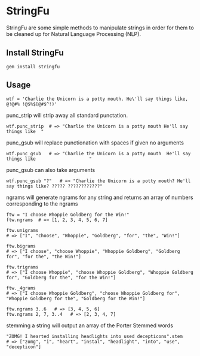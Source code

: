# StringFu

StringFu are some simple methods to manipulate strings in order for them to be cleaned up for Natural Language Processing (NLP).

## Install StringFu

    gem install stringfu

## Usage

    wtf = 'Charlie the Unicorn is a potty mouth. He\'ll say things like, @!@#% !@$%$[@#$^!)'

punc_strip will strip away all standard punctation.
  
    wtf.punc_strip  # => "Charlie the Unicorn is a potty mouth He'll say things like  "

punc_gsub will replace punctionation with spaces if given no arguments

    wtf.punc_gsub   # => "Charlie the Unicorn is a potty mouth  He'll say things like                    "

punc_gsub can also take arguments

    wtf.punc_gsub "?"   # => "Charlie the Unicorn is a potty mouth? He'll say things like? ????? ????????????"

ngrams will generate ngrams for any string and returns an array of numbers corresponding to the ngrams

    ftw = "I choose Whoppie Goldberg for the Win!"
    ftw.ngrams  # => [1, 2, 3, 4, 5, 6, 7]
    
    ftw.unigrams  
    # => ["I", "choose", "Whoppie", "Goldberg", "for", "the", "Win!"]
    
    ftw.bigrams   
    # => ["I choose", "choose Whoppie", "Whoppie Goldberg", "Goldberg for", "for the", "the Win!"]
    
    ftw.trigrams  
    # => ["I choose Whoppie", "choose Whoppie Goldberg", "Whoppie Goldberg for", "Goldberg for the", "for the Win!"]
    
    ftw._4grams   
    # => ["I choose Whoppie Goldberg", "choose Whoppie Goldberg for", "Whoppie Goldberg for the", "Goldberg for the Win!"]

    ftw.ngrams 3..6   # => [3, 4, 5, 6]
    ftw.ngrams 2, 7, 3..4   # => [2, 3, 4, 7]

stemming a string will output an array of the Porter Stemmed words

    "ZOMG! I hearted installing headlights into used decepticons".stem
    # => ["zomg", "i", "heart", "instal", "headlight", "into", "use", "decepticon"]